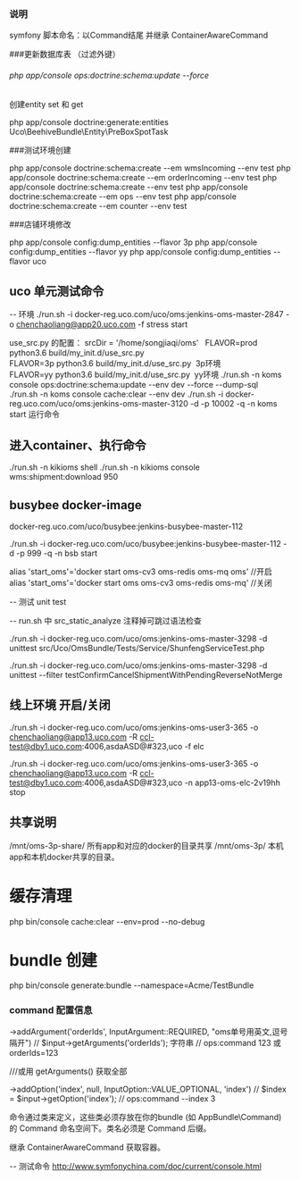 ### 说明
symfony 脚本命名：以Command结尾 并继承 ContainerAwareCommand

###更新数据库表 （过滤外键） 
  
######  php app/console ops:doctrine:schema:update --force

创建entity set 和 get 

php app/console doctrine:generate:entities Uco\\BeehiveBundle\\Entity\\PreBoxSpotTask

###测试环境创建 

php app/console doctrine:schema:create --em wmsIncoming --env test
php app/console doctrine:schema:create --em orderIncoming --env test
php app/console doctrine:schema:create --env test
php app/console doctrine:schema:create --em ops --env test
php app/console doctrine:schema:create --em counter --env test


###店铺环境修改

php app/console config:dump_entities --flavor 3p
php app/console config:dump_entities --flavor yy
php app/console config:dump_entities --flavor uco


## uco 单元测试命令

-- 环境
./run.sh -i docker-reg.uco.com/uco/oms:jenkins-oms-master-2847 -o chenchaoliang@app20.uco.com -f stress start

use_src.py 的配置： srcDir = '/home/songjiaqi/oms'	 
FLAVOR=prod python3.6 build/my_init.d/use_src.py	
FLAVOR=3p python3.6 build/my_init.d/use_src.py                3p环境	
FLAVOR=yy python3.6 build/my_init.d/use_src.py                 yy环境
./run.sh -n koms console ops:doctrine:schema:update --env dev --force  --dump-sql  		
./run.sh -n  koms console cache:clear --env dev
./run.sh -i docker-reg.uco.com/uco/oms:jenkins-oms-master-3120 -d -p 10002 -q -n koms start 运行命令


## 进入container、执行命令
./run.sh -n  kikioms shell
./run.sh -n  kikioms console wms:shipment:download 950

## busybee docker-image
docker-reg.uco.com/uco/busybee:jenkins-busybee-master-112

./run.sh -i docker-reg.uco.com/uco/busybee:jenkins-busybee-master-112 -d -p 999 -q -n bsb start 

alias 'start_oms'='docker start oms-cv3 oms-redis oms-mq oms' //开启
alias 'start_oms'='docker start oms oms-cv3 oms-redis oms-mq' //关闭

-- 测试 unit test

-- run.sh 中 src_static_analyze 注释掉可跳过语法检查

./run.sh -i docker-reg.uco.com/uco/oms:jenkins-oms-master-3298 -d unittest src/Uco/OmsBundle/Tests/Service/ShunfengServiceTest.php

./run.sh -i docker-reg.uco.com/uco/oms:jenkins-oms-master-3298 -d unittest --filter testConfirmCancelShipmentWithPendingReverseNotMerge 

## 线上环境 开启/关闭 

./run.sh -i docker-reg.uco.com/uco/oms:jenkins-oms-user3-365 -o chenchaoliang@app13.uco.com -R ccl-test@dby1.uco.com:4006,asdaASD@#323,uco -f elc

./run.sh -i docker-reg.uco.com/uco/oms:jenkins-oms-user3-365 -o chenchaoliang@app13.uco.com -R ccl-test@dby1.uco.com:4006,asdaASD@#323,uco -n app13-oms-elc-2v19hh stop

## 共享说明

/mnt/oms-3p-share/ 所有app和对应的docker的目录共享
/mnt/oms-3p/ 本机app和本机docker共享的目录。

# 缓存清理
php bin/console cache:clear --env=prod --no-debug

# bundle 创建
php bin/console generate:bundle --namespace=Acme/TestBundle



### command 配置信息

->addArgument('orderIds',  InputArgument::REQUIRED, "oms单号用英文,逗号隔开")  // $input->getArguments('orderIds'); 字符串 // ops:command 123  或 orderIds=123

///或用 getArguments() 获取全部

->addOption('index', null, InputOption::VALUE_OPTIONAL, 'index') //  $index = $input->getOption('index'); // ops:command --index 3 

命令通过类来定义，这些类必须存放在你的bundle (如 AppBundle\Command) 的 Command 命名空间下。类名必须是 Command 后缀。

继承 ContainerAwareCommand 获取容器。

-- 测试命令
http://www.symfonychina.com/doc/current/console.html


